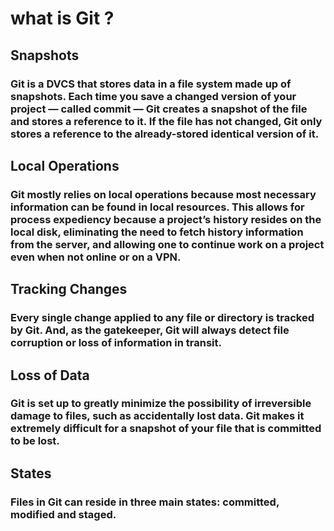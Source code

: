 # what is Git ?

## Snapshots

### Git is a DVCS that stores data in a file system made up of snapshots. Each time you save a changed version of your project — called commit — Git creates a snapshot of the file and stores a reference to it. If the file has not changed, Git only stores a reference to the already-stored identical version of it.

## Local Operations

### Git mostly relies on local operations because most necessary information can be found in local resources. This allows for process expediency because a project’s history resides on the local disk, eliminating the need to fetch history information from the server, and allowing one to continue work on a project even when not online or on a VPN.

## Tracking Changes

### Every single change applied to any file or directory is tracked by Git. And, as the gatekeeper, Git will always detect file corruption or loss of information in transit.

## Loss of Data

### Git is set up to greatly minimize the possibility of irreversible damage to files, such as accidentally lost data. Git makes it extremely difficult for a snapshot of your file that is committed to be lost.

## States

### Files in Git can reside in three main states: committed, modified and staged.

